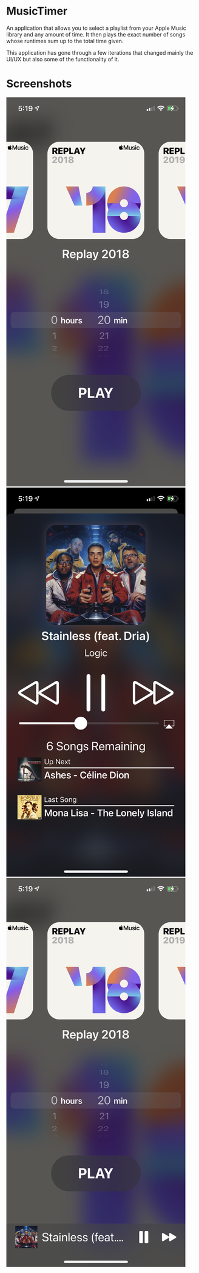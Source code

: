 # MusicTimer
An application that allows you to select a playlist from your Apple Music library and any amount of time. It then plays the exact number of songs whose runtimes sum up to the total time given.

This application has gone through a few iterations that changed mainly the UI/UX but also some of the functionality of it.

# Screenshots
![Main Menu Screen Image](/images/mainscreen.png)
![Now Playing Screen Image](/images/nowplayingscreen.png)
![Main Screen With A Mini Player](/images/mainscreenwithminiplayer.png)
